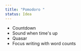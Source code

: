 ```yaml
---
title: "Pomodoro "
status: Idea
---
```


- Countdown
- Sound when time's up
- Quasar
- Focus writing with word counts
